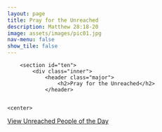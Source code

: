 ```yaml
---
layout: page
title: Pray for the Unreached
description: Matthew 28:18-20
image: assets/images/pic01.jpg
nav-menu: false
show_tile: false
---
```


<div id="main" class="alt">

        <section id="ten">
            <div class="inner">
                <header class="major">
                    <h2>Pray for the Unreached</h2>
                </header>
				
				 
	<center>			 
<script src='https://joshuaproject.net/widget/upgotd_customizer.php?cfc=484848&chc=A6A6A6&clc=242943&cbg=EEEEEE&bbg=242943&blc=FFFFFF&bhc=A6A6A6&fbg=242943&ffc=ffffff&flc=ffffff&fhc=A6A6A6&oft=Arial&tfsz=15px&pfsz=15px&ifsz=12px&ffsz=11px&ori=vert&wpw=280px&bdrtl=0px&bdrtr=0px&bdrbl=0px&bdrbr=0px&bdc=242943&bdw=1px&pop=1&lan=1&relg=1&eva=1&stat=1&dlang=eng' type='text/javascript' charset='utf-8'></script><noscript><a href='https://joshuaproject.net/upgotd/upgotdfeed.php'>View Unreached People of the Day</a></noscript>
</center>
            </div>
        </section>

</div>